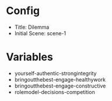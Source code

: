 # Config
 - Title: Dilemma
 - Initial Scene: scene-1

# Variables
 - yourself-authentic-strongintegrity
 - bringoutthebest-engage-healthywork
 - bringoutthebest-engage-constructive
 - rolemodel-decisions-competition


